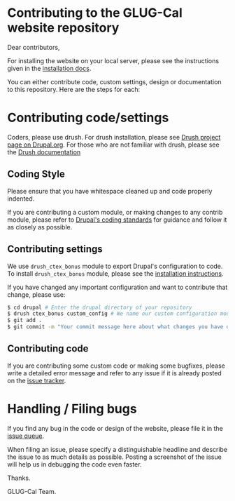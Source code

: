 # Contributing to the GLUG-Cal website repository

Dear contributors,

For installing the website on your local server, please see the
instructions given in the [installation docs](docs/INSTALL.md).

You can either contribute code, custom settings, design or
documentation to this repository. Here are the steps for each:

# Contributing code/settings

Coders, please use drush. For drush installation, please see
[Drush project page on Drupal.org](http://drupal.org/project/drush). For
those who are not familiar with drush, please see the
[Drush documentation](http://drush.io)

## Coding Style

Please ensure that you have whitespace cleaned up and code properly
indented.

If you are contributing a custom module, or making changes to any
contrib module, please refer to
[Drupal's coding standards](http://drupal.org/coding-standards) for
guidance and follow it as closely as possible.

## Contributing settings

We use `drush_ctex_bonus` module to export Drupal's configuration to
code. To install `drush_ctex_bonus` module, please see the
[installation instructions](http://drupal.org/project/drush_ctex_bonus).

If you have changed any important configuration and want to contribute that change, please use:

```sh
$ cd drupal # Enter the drupal directory of your repository
$ drush ctex_bonus custom_config # We name our custom configuration module as "custom_config"
$ git add .
$ git commit -m "Your commit message here about what changes you have done"
```

## Contributing code

If you are contributing some custom code or making some bugfixes,
please write a detailed error message and refer to any issue if it is
already posted on the
[issue tracker](https://github.com/kaustavdm/glugcal/issues).

# Handling / Filing bugs

If you find any bug in the code or design of the website, please file
it in the [issue queue](https://github.com/kaustavdm/glugcal/issues).

When filing an issue, please specify a distinguishable headline and
describe the issue to as much details as possible. Posting a
screenshot of the issue will help us in debugging the code even
faster.

Thanks.

GLUG-Cal Team.
